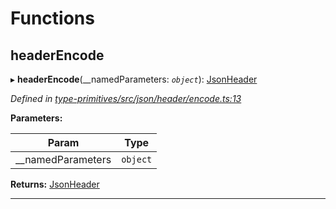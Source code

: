 

# Functions

<a id="headerencode"></a>

##  headerEncode

▸ **headerEncode**(__namedParameters: *`object`*): [JsonHeader](_type_primitives_src_json_types_d_.md#jsonheader)

*Defined in [type-primitives/src/json/header/encode.ts:13](https://github.com/polkadot-js/api/blob/ef78f2a/packages/type-primitives/src/json/header/encode.ts#L13)*

**Parameters:**

| Param | Type |
| ------ | ------ |
| __namedParameters | `object` |

**Returns:** [JsonHeader](_type_primitives_src_json_types_d_.md#jsonheader)

___

